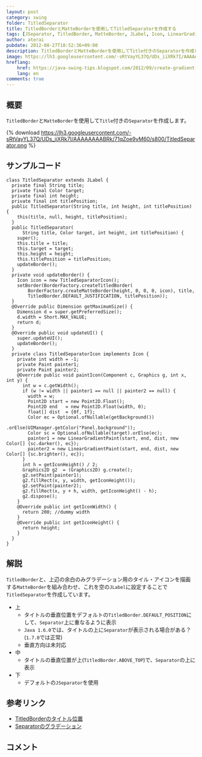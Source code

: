 ```yaml
---
layout: post
category: swing
folder: TitledSeparator
title: TitledBorderとMatteBorderを使用してTitledSeparatorを作成する
tags: [JSeparator, TitledBorder, MatteBorder, JLabel, Icon, LinearGradientPaint]
author: aterai
pubdate: 2012-08-27T18:52:36+09:00
description: TitledBorderとMatteBorderを使用してTitle付きのSeparatorを作成します。
image: https://lh3.googleusercontent.com/-sRtVayYL37Q/UDs_iiXRk7I/AAAAAAAABRk/71qZoe9vM60/s800/TitledSeparator.png
hreflang:
    href: https://java-swing-tips.blogspot.com/2012/09/create-gradient-titled-separator.html
    lang: en
comments: true
---
```

## 概要
`TitledBorder`と`MatteBorder`を使用して`Title`付きの`Separator`を作成します。

{% download https://lh3.googleusercontent.com/-sRtVayYL37Q/UDs_iiXRk7I/AAAAAAAABRk/71qZoe9vM60/s800/TitledSeparator.png %}

## サンプルコード
<pre class="prettyprint"><code>class TitledSeparator extends JLabel {
  private final String title;
  private final Color target;
  private final int height;
  private final int titlePosition;
  public TitledSeparator(String title, int height, int titlePosition) {
    this(title, null, height, titlePosition);
  }
  public TitledSeparator(
      String title, Color target, int height, int titlePosition) {
    super();
    this.title = title;
    this.target = target;
    this.height = height;
    this.titlePosition = titlePosition;
    updateBorder();
  }
  private void updateBorder() {
    Icon icon = new TitledSeparatorIcon();
    setBorder(BorderFactory.createTitledBorder(
        BorderFactory.createMatteBorder(height, 0, 0, 0, icon), title,
        TitledBorder.DEFAULT_JUSTIFICATION, titlePosition));
  }
  @Override public Dimension getMaximumSize() {
    Dimension d = super.getPreferredSize();
    d.width = Short.MAX_VALUE;
    return d;
  }
  @Override public void updateUI() {
    super.updateUI();
    updateBorder();
  }
  private class TitledSeparatorIcon implements Icon {
    private int width = -1;
    private Paint painter1;
    private Paint painter2;
    @Override public void paintIcon(Component c, Graphics g, int x, int y) {
      int w = c.getWidth();
      if (w != width || painter1 == null || painter2 == null) {
        width = w;
        Point2D start = new Point2D.Float();
        Point2D end   = new Point2D.Float(width, 0);
        float[] dist  = {0f, 1f};
        Color ec = Optional.ofNullable(getBackground())
                           .orElse(UIManager.getColor("Panel.background"));
        Color sc = Optional.ofNullable(target).orElse(ec);
        painter1 = new LinearGradientPaint(start, end, dist, new Color[] {sc.darker(), ec});
        painter2 = new LinearGradientPaint(start, end, dist, new Color[] {sc.brighter(), ec});
      }
      int h = getIconHeight() / 2;
      Graphics2D g2  = (Graphics2D) g.create();
      g2.setPaint(painter1);
      g2.fillRect(x, y, width, getIconHeight());
      g2.setPaint(painter2);
      g2.fillRect(x, y + h, width, getIconHeight() - h);
      g2.dispose();
    }
    @Override public int getIconWidth() {
      return 200; //dummy width
    }
    @Override public int getIconHeight() {
      return height;
    }
  }
}
</code></pre>

## 解説
`TitledBorder`と、上辺の余白のみグラデーション用のタイル・アイコンを描画する`MatteBorder`を組み合わせ、これを空の`JLabel`に設定することで`TitledSeparator`を作成しています。

- 上
    - タイトルの垂直位置をデフォルトの`TitledBorder.DEFAULT_POSITION`にして、`Separator`上に重なるように表示
    - `Java 1.6.0`では、タイトルの上に`Separator`が表示される場合がある？(`1.7.0`では正常)
    - 垂直方向は未対応
- 中
    - タイトルの垂直位置が上(`TitledBorder.ABOVE_TOP`)で、`Separator`の上に表示
- 下
    - デフォルトの`JSeparator`を使用

<!-- dummy comment line for breaking list -->

## 参考リンク
- [TitledBorderのタイトル位置](https://ateraimemo.com/Swing/TitledBorder.html)
- [Separatorのグラデーション](https://ateraimemo.com/Swing/Gradient.html)

<!-- dummy comment line for breaking list -->

## コメント
